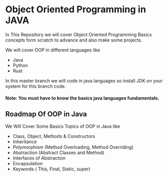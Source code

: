 # Object Oriented Programming in JAVA

In This Repository we will cover Object Oriented Programming Basics concepts form scratch to advance and also make some projects.

We will cover OOP in different languages like
- Java
- Python
- Rust

In this master branch we will code in java languages so install JDK on your system for this branch code. 

#### Note: You must have to know the basics java languages fundamentals.

## Roadmap Of OOP in Java

We Will Cover Some Basics Topics of OOP in Java like
- Class, Object, Methods & Constructors
- Inheritance
- Polymorphism (Method Overloading, Method Overriding)
- Abstraction (Abstract Classes and Method)
- Interfaces of Abstraction
- Encapsulation
- Keywords ( This, Final, Static, super)